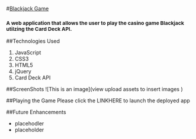 #<u>Blackjack Game</u>

###  <sub>A web application that allows the user to play the casino game Blackjack utilzing the Card Deck API.<sub>

##Technologies Used

1. JavaScript
2. CSS3
3. HTML5
4. jQuery
5. Card Deck API

##ScreenShots
![This is an image](view upload assets to insert images )


##Playing the Game
Please click the LINKHERE to launch the deployed app

##Future Enhancements
* placehodler
* placeholder